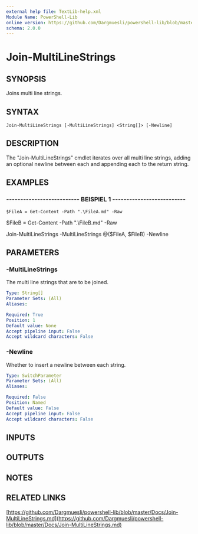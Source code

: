 ```yaml
---
external help file: TextLib-help.xml
Module Name: PowerShell-Lib
online version: https://github.com/Dargmuesli/powershell-lib/blob/master/Docs/Join-MultiLineStrings.md
schema: 2.0.0
---
```


# Join-MultiLineStrings

## SYNOPSIS
Joins multi line strings.

## SYNTAX

```
Join-MultiLineStrings [-MultiLineStrings] <String[]> [-Newline]
```

## DESCRIPTION
The "Join-MultiLineStrings" cmdlet iterates over all multi line strings, adding an optional newline between each and appending each to the return string.

## EXAMPLES

### -------------------------- BEISPIEL 1 --------------------------
```
$FileA = Get-Content -Path ".\FileA.md" -Raw
```

$FileB = Get-Content -Path ".\FileB.md" -Raw

Join-MultiLineStrings -MultiLineStrings @($FileA, $FileB) -Newline

## PARAMETERS

### -MultiLineStrings
The multi line strings that are to be joined.

```yaml
Type: String[]
Parameter Sets: (All)
Aliases: 

Required: True
Position: 1
Default value: None
Accept pipeline input: False
Accept wildcard characters: False
```

### -Newline
Whether to insert a newline between each string.

```yaml
Type: SwitchParameter
Parameter Sets: (All)
Aliases: 

Required: False
Position: Named
Default value: False
Accept pipeline input: False
Accept wildcard characters: False
```

## INPUTS

## OUTPUTS

## NOTES

## RELATED LINKS

[https://github.com/Dargmuesli/powershell-lib/blob/master/Docs/Join-MultiLineStrings.md](https://github.com/Dargmuesli/powershell-lib/blob/master/Docs/Join-MultiLineStrings.md)

